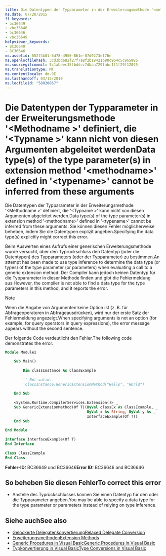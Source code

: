 ```yaml
---
title: Die Datentypen der Typparameter in der Erweiterungsmethode '<methodname>'definiert '<typename>' kann nicht von diesen Argumenten abgeleitet werden
ms.date: 07/20/2015
f1_keywords:
- bc36649
- vbc36646
- bc36646
- vbc36649
helpviewer_keywords:
- BC36649
- BC36646
ms.assetid: 55274b01-6d78-4950-861e-07d9273ef76e
ms.openlocfilehash: 3cd3bd682f27f7a8f2b19421b80c964c5c965986
ms.sourcegitcommit: 5c1abeec15fbddcc7dbaa729fabc1f1f29f12045
ms.translationtype: MT
ms.contentlocale: de-DE
ms.lasthandoff: 03/15/2019
ms.locfileid: "58020867"
---
```

# <a name="data-types-of-the-type-parameters-in-extension-method-methodname-defined-in-typename-cannot-be-inferred-from-these-arguments"></a><span data-ttu-id="01e97-102">Die Datentypen der Typparameter in der Erweiterungsmethode '\<Methodname >' definiert, die '\<Typname >' kann nicht von diesen Argumenten abgeleitet werden</span><span class="sxs-lookup"><span data-stu-id="01e97-102">Data type(s) of the type parameter(s) in extension method '\<methodname>' defined in '\<typename>' cannot be inferred from these arguments</span></span>
<span data-ttu-id="01e97-103">Die Datentypen der Typparameter in der Erweiterungsmethode '\<Methodname >' definiert, die '\<Typname >' kann nicht von diesen Argumenten abgeleitet werden.</span><span class="sxs-lookup"><span data-stu-id="01e97-103">Data type(s) of the type parameter(s) in extension method '\<methodname>' defined in '\<typename>' cannot be inferred from these arguments.</span></span> <span data-ttu-id="01e97-104">Sie können diesen Fehler möglicherweise beheben, indem Sie die Datentypen explizit angeben.</span><span class="sxs-lookup"><span data-stu-id="01e97-104">Specifying the data type(s) explicitly might correct this error.</span></span>  
  
 <span data-ttu-id="01e97-105">Beim Auswerten eines Aufrufs einer generischen Erweiterungsmethode wurde versucht, über den Typrückschluss den Datentyp (oder die Datentypen) des Typparameters (oder der Typparameter) zu bestimmen.</span><span class="sxs-lookup"><span data-stu-id="01e97-105">An attempt has been made to use type inference to determine the data type (or types) of the type parameter (or parameters) when evaluating a call to a generic extension method.</span></span> <span data-ttu-id="01e97-106">Der Compiler kann jedoch keinen Datentyp für die Typparameter in dieser Methode finden und gibt die Fehlermeldung aus.</span><span class="sxs-lookup"><span data-stu-id="01e97-106">However, the compiler is not able to find a data type for the type parameters in this method, and it reports the error.</span></span>  
  
> [!NOTE]
>  <span data-ttu-id="01e97-107">Wenn die Angabe von Argumenten keine Option ist (z. B. für Abfrageoperatoren in Abfrageausdrücken), wird nur der erste Satz der Fehlermeldung angezeigt.</span><span class="sxs-lookup"><span data-stu-id="01e97-107">When specifying arguments is not an option (for example, for query operators in query expressions), the error message appears without the second sentence.</span></span>  
  
 <span data-ttu-id="01e97-108">Der folgende Code verdeutlicht den Fehler.</span><span class="sxs-lookup"><span data-stu-id="01e97-108">The following code demonstrates the error.</span></span>  
  
```vb  
Module Module1  
  
    Sub Main()  
  
        Dim classInstance As ClassExample  
  
        '' Not valid.  
        'classInstance.GenericExtensionMethod("Hello", "World")  
  
    End Sub  
  
    <System.Runtime.CompilerServices.Extension()> _  
    Sub GenericExtensionMethod(Of T)(ByVal classEx As ClassExample, _  
                                     ByVal x As String, ByVal y As _  
                                     InterfaceExample(Of T))  
    End Sub  
  
End Module  
  
Interface InterfaceExample(Of T)  
End Interface  
  
Class ClassExample  
End Class  
```  
  
 <span data-ttu-id="01e97-109">**Fehler-ID:** BC36649 und BC36646</span><span class="sxs-lookup"><span data-stu-id="01e97-109">**Error ID:** BC36649 and BC36646</span></span>  
  
## <a name="to-correct-this-error"></a><span data-ttu-id="01e97-110">So beheben Sie diesen Fehler</span><span class="sxs-lookup"><span data-stu-id="01e97-110">To correct this error</span></span>  
  
-   <span data-ttu-id="01e97-111">Anstelle des Typrückschlusses können Sie einen Datentyp für den oder die Typparameter angeben.</span><span class="sxs-lookup"><span data-stu-id="01e97-111">You may be able to specify a data type for the type parameter or parameters instead of relying on type inference.</span></span>  
  
## <a name="see-also"></a><span data-ttu-id="01e97-112">Siehe auch</span><span class="sxs-lookup"><span data-stu-id="01e97-112">See also</span></span>

- [<span data-ttu-id="01e97-113">Gelockerte Delegatenkonvertierung</span><span class="sxs-lookup"><span data-stu-id="01e97-113">Relaxed Delegate Conversion</span></span>](../../visual-basic/programming-guide/language-features/delegates/relaxed-delegate-conversion.md)
- [<span data-ttu-id="01e97-114">Erweiterungsmethoden</span><span class="sxs-lookup"><span data-stu-id="01e97-114">Extension Methods</span></span>](../../visual-basic/programming-guide/language-features/procedures/extension-methods.md)
- [<span data-ttu-id="01e97-115">Generic Procedures in Visual Basic</span><span class="sxs-lookup"><span data-stu-id="01e97-115">Generic Procedures in Visual Basic</span></span>](../../visual-basic/programming-guide/language-features/data-types/generic-procedures.md)
- [<span data-ttu-id="01e97-116">Typkonvertierung in Visual Basic</span><span class="sxs-lookup"><span data-stu-id="01e97-116">Type Conversions in Visual Basic</span></span>](../../visual-basic/programming-guide/language-features/data-types/type-conversions.md)
